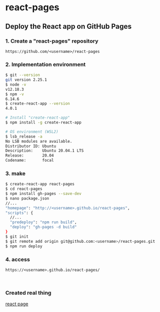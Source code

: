 # react-pages

## Deploy the React app on GitHub Pages

### 1. Create a "react-pages" repository
```http
https://github.com/<username>/react-pages
```

### 2. Implementation environment
```sh
$ git --version
git version 2.25.1
$ node -v
v12.18.3
$ npm -v
6.14.6
$ create-react-app --version
4.0.1

# Install "create-react-app"
$ npm install -g create-react-app

# OS environment (WSL2)
$ lsb_release -a
No LSB modules are available.
Distributor ID: Ubuntu
Description:    Ubuntu 20.04.1 LTS
Release:        20.04
Codename:       focal
```

### 3. make
```sh
$ create-react-app react-pages
$ cd react-pages
$ npm install gh-pages --save-dev
$ nano package.json
//...
"homepage": "http://<username>.github.io/react-pages",
"scripts": {
  //...
  "predeploy": "npm run build",
  "deploy": "gh-pages -d build"
}
$ git init
$ git remote add origin git@github.com:<username>/react-pages.git
$ npm run deploy
```


### 4. access
```http
https://<username>.github.io/react-pages/
```

<br>

### Created real thing
[react page](https://scgajge12.github.io/react-pages/)

